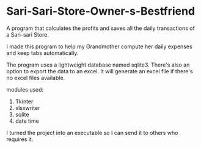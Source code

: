 # Sari-Sari-Store-Owner-s-Bestfriend
A program that calculates the profits and saves all the daily transactions of a Sari-sari Store.


I made this program to help my Grandmother compute her daily expenses and keep tabs automatically.

The program uses a lightweight database named sqlite3.
There's also an option to export the data to an excel. It will generate an excel file if there's no excel files available.

modules used:
  1. Tkinter
  2. xlsxwriter
  3. sqlite
  4. date time


I turned the project into an executable so I can send it to others who requires it.
